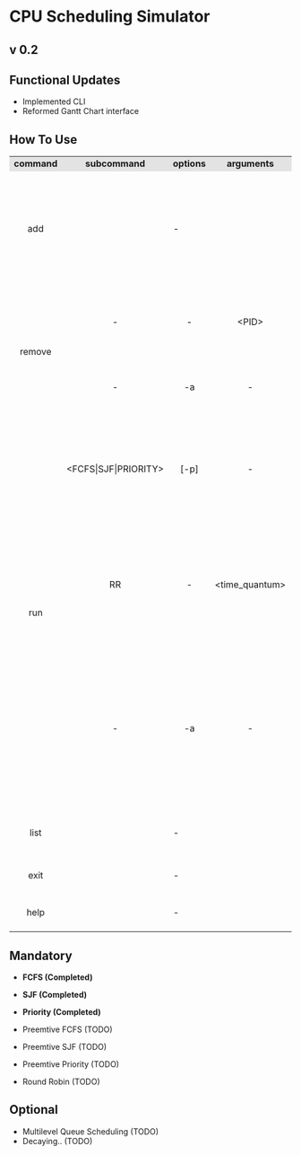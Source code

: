 # CPU Scheduling Simulator

## v 0.2

## Functional Updates

- Implemented CLI
- Reformed Gantt Chart interface

## How To Use

  <table>
    <tr bgcolor="#e3e3e3" style="text-align: center">
      <td scope="col"><b>command</b></td>
      <td scope="col"><b>subcommand</b></td>
      <td scope="col"><b>options</b></td>
      <td scope="col"><b>arguments</b></td>
      <td scope="col"><b>description</b></td>
    </tr>
    <tr>
      <td style="text-align: center">add</td>
      <td colspan="3" style="text-align: center">-</td>
      <td>Adds a new process to memory through an interactive dialogue sequence. Type -1 any time to suspend.</td>
    </tr>
    <tr>
      <td rowspan="2" style="text-align: center">remove</td>
      <td style="text-align: center">-</td>
      <td style="text-align: center">-</td>
      <td style="text-align: center">&lt;PID&gt;</td>
      <td>Removes the specified process from memory.</td>
    </tr>
    <tr>
      <td style="text-align: center">-</td>
      <td style="text-align: center">-a</td>
      <td style="text-align: center">-</td>
      <td>Removes all processes from the memory.</td>
    </tr>
    <tr>
      <td rowspan="3" style="text-align: center">run</td>
      <td style="text-align: center">&lt;FCFS|SJF|PRIORITY&gt;</td>
      <td style="text-align: center">[-p]</td>
      <td style="text-align: center">-</td>
      <td>Runs the CPU scheduler with the chosen algorithm. -p enables preemptive mode.</td>
    </tr>
    <tr>
      <td style="text-align: center">RR</td>
      <td style="text-align: center">-</td>
      <td style="text-align: center">&lt;time_quantum&gt;</td>
      <td>Runs the CPU scheduler with the Round Robin algorithm with the specified time quantum.</td>
    </tr>
    <tr>
      <td style="text-align: center">-</td>
      <td style="text-align: center">-a</td>
      <td style="text-align: center">-</td>
      <td>Runs the CPU scheduler with all possible algorithms (FCFS, SJF, PRIORITY, RR). Runs the preemtive mode as well if possible.</td>
    </tr>
    <tr>
      <td style="text-align: center">list</td>
      <td colspan="3" style="text-align: center">-</td>
      <td>Show all the processes in memory.</td>
    </tr>
    <tr>
      <td style="text-align: center">exit</td>
      <td colspan="3" style="text-align: center">-</td>
      <td>Exit the CPU scheduler.</td>
    </tr>
    <tr>
      <td style="text-align: center">help</td>
      <td colspan="3" style="text-align: center">-</td>
      <td>Displays command list.</td>
    </tr>
  </table>

## Mandatory

- <b> FCFS (Completed) </b>

- <b> SJF (Completed) </b>
- <b> Priority (Completed) </b>
- Preemtive FCFS (TODO)
- Preemtive SJF (TODO)
- Preemtive Priority (TODO)
- Round Robin (TODO)

## Optional

- Multilevel Queue Scheduling (TODO)
- Decaying.. (TODO)
